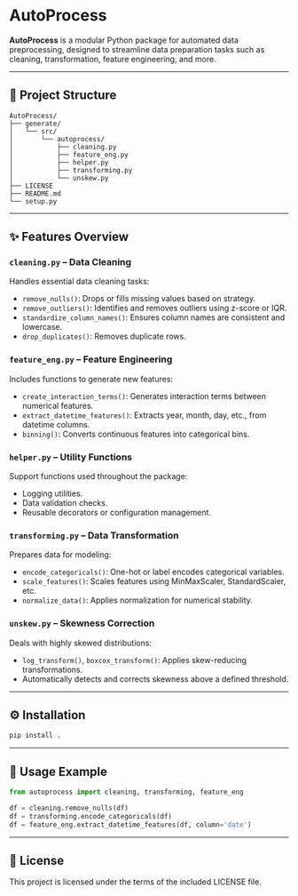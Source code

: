 # AutoProcess

**AutoProcess** is a modular Python package for automated data preprocessing, designed to streamline data preparation tasks such as cleaning, transformation, feature engineering, and more.

---

## 📁 Project Structure

```
AutoProcess/
├── generate/
│   └── src/
│       └── autoprocess/
│           ├── cleaning.py
│           ├── feature_eng.py
│           ├── helper.py
│           ├── transforming.py
│           └── unskew.py
├── LICENSE
├── README.md
└── setup.py
```

---

## ✨ Features Overview

### `cleaning.py` – Data Cleaning

Handles essential data cleaning tasks:
- `remove_nulls()`: Drops or fills missing values based on strategy.
- `remove_outliers()`: Identifies and removes outliers using z-score or IQR.
- `standardize_column_names()`: Ensures column names are consistent and lowercase.
- `drop_duplicates()`: Removes duplicate rows.

### `feature_eng.py` – Feature Engineering

Includes functions to generate new features:
- `create_interaction_terms()`: Generates interaction terms between numerical features.
- `extract_datetime_features()`: Extracts year, month, day, etc., from datetime columns.
- `binning()`: Converts continuous features into categorical bins.

### `helper.py` – Utility Functions

Support functions used throughout the package:
- Logging utilities.
- Data validation checks.
- Reusable decorators or configuration management.

### `transforming.py` – Data Transformation

Prepares data for modeling:
- `encode_categoricals()`: One-hot or label encodes categorical variables.
- `scale_features()`: Scales features using MinMaxScaler, StandardScaler, etc.
- `normalize_data()`: Applies normalization for numerical stability.

### `unskew.py` – Skewness Correction

Deals with highly skewed distributions:
- `log_transform()`, `boxcox_transform()`: Applies skew-reducing transformations.
- Automatically detects and corrects skewness above a defined threshold.

---

## ⚙️ Installation

```bash
pip install .
```

---

## 🧪 Usage Example

```python
from autoprocess import cleaning, transforming, feature_eng

df = cleaning.remove_nulls(df)
df = transforming.encode_categoricals(df)
df = feature_eng.extract_datetime_features(df, column='date')
```

---

## 📄 License

This project is licensed under the terms of the included LICENSE file.
